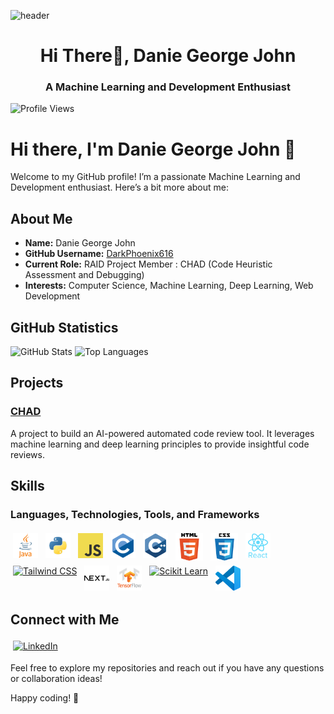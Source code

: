 ![header](banner.jpg)


<h1 align="center">Hi There👋, Danie George John</h1>
<h3 align="center">A Machine Learning and Development Enthusiast</h3>

![Profile Views](https://komarev.com/ghpvc/?username=DarkPhoenix616&color=blue&style=flat-square)

# Hi there, I'm Danie George John 👋

Welcome to my GitHub profile! I’m a passionate Machine Learning and Development enthusiast. Here’s a bit more about me:

## About Me

- **Name:** Danie George John
- **GitHub Username:** [DarkPhoenix616](https://github.com/DarkPhoenix616)
- **Current Role:** RAID Project Member : CHAD (Code Heuristic Assessment and Debugging)
- **Interests:** Computer Science, Machine Learning, Deep Learning, Web Development

## GitHub Statistics

![GitHub Stats](https://github-readme-stats.vercel.app/api?username=DarkPhoenix616&show=reviews,prs&theme=radical)
![Top Languages](https://github-readme-stats.vercel.app/api/top-langs/?username=DarkPhoenix616)

## Projects

### [CHAD](https://github.com/DarkPhoenix616/Reviebot)
A project to build an AI-powered automated code review tool. It leverages machine learning and deep learning principles to provide insightful code reviews.

## Skills

### Languages, Technologies, Tools, and Frameworks

<p align="left">
  <a href="https://www.java.com/"><img src="https://raw.githubusercontent.com/github/explore/80688e429a7d4ef2fca1e82350fe8e3517d3494d/topics/java/java.png" alt="Java" height="40" style="vertical-align:top; margin:4px"></a>
  <a href="https://www.python.org/"><img src="https://raw.githubusercontent.com/github/explore/80688e429a7d4ef2fca1e82350fe8e3517d3494d/topics/python/python.png" alt="Python" height="40" style="vertical-align:top; margin:4px"></a>
  <a href="https://developer.mozilla.org/en-US/docs/Web/JavaScript"><img src="https://raw.githubusercontent.com/github/explore/80688e429a7d4ef2fca1e82350fe8e3517d3494d/topics/javascript/javascript.png" alt="JavaScript" height="40" style="vertical-align:top; margin:4px"></a>
  <a href="https://en.wikipedia.org/wiki/C_(programming_language)"><img src="https://raw.githubusercontent.com/devicons/devicon/master/icons/c/c-original.svg" alt="C" height="40" style="vertical-align:top; margin:4px"></a>
  <a href="https://isocpp.org/"><img src="https://raw.githubusercontent.com/github/explore/80688e429a7d4ef2fca1e82350fe8e3517d3494d/topics/cpp/cpp.png" alt="C++" height="40" style="vertical-align:top; margin:4px"></a>
  <a href="https://developer.mozilla.org/en-US/docs/Web/HTML"><img src="https://raw.githubusercontent.com/github/explore/80688e429a7d4ef2fca1e82350fe8e3517d3494d/topics/html/html.png" alt="HTML" height="44" style="vertical-align:top; margin:4px"></a>
  <a href="https://developer.mozilla.org/en-US/docs/Web/CSS"><img src="https://raw.githubusercontent.com/github/explore/80688e429a7d4ef2fca1e82350fe8e3517d3494d/topics/css/css.png" alt="CSS" height="44" style="vertical-align:top; margin:4px"></a>
  <a href="https://reactjs.org/"><img src="https://raw.githubusercontent.com/devicons/devicon/master/icons/react/react-original-wordmark.svg" alt="React" height="40" style="vertical-align:top; margin:4px"/></a>
  <a href="https://tailwindcss.com/"><img src="https://scontent-del1-1.xx.fbcdn.net/v/t39.30808-6/299463877_560030875914611_8025210373789510385_n.jpg?_nc_cat=102&ccb=1-7&_nc_sid=6ee11a&_nc_ohc=RQfUeoEX2SYQ7kNvgFKObbk&_nc_ht=scontent-del1-1.xx&oh=00_AYCtKPSIFgl_eLwcYSUBhY-QPo9Pwm1XAF7B0E73S8p0EQ&oe=66A60377" alt="Tailwind CSS" height="40" style="vertical-align:top; margin:4px"></a>
  <a href="https://nextjs.org/"><img src="https://raw.githubusercontent.com/devicons/devicon/master/icons/nextjs/nextjs-original-wordmark.svg" alt="Next.js" height="40" style="vertical-align:top; margin:4px"/></a>
  <a href="https://www.tensorflow.org/"><img src="https://raw.githubusercontent.com/github/explore/80688e429a7d4ef2fca1e82350fe8e3517d3494d/topics/tensorflow/tensorflow.png" alt="TensorFlow" height="40" style="vertical-align:top; margin:4px"></a>
  <a href="https://scikit-learn.org/"><img src="https://upload.wikimedia.org/wikipedia/commons/0/05/Scikit_learn_logo_small.svg" alt="Scikit Learn" height="40" style="vertical-align:top; margin:4px"/></a>
  <a href="https://code.visualstudio.com/"><img src="https://raw.githubusercontent.com/github/explore/80688e429a7d4ef2fca1e82350fe8e3517d3494d/topics/visual-studio-code/visual-studio-code.png" alt="VS Code" height="40" style="vertical-align:top; margin:4px"></a>
</p>

## Connect with Me

<a href="https://www.linkedin.com/in/daniegeorgejohn/"><img src="https://raw.githubusercontent.com/rahuldkjain/github-profile-readme-generator/master/src/images/icons/Social/linked-in-alt.svg" alt="LinkedIn" height="40" style="vertical-align:top; margin:4px"></a>

Feel free to explore my repositories and reach out if you have any questions or collaboration ideas!

Happy coding! 🚀
